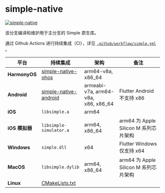 # simple-native

[![simple-native](https://img.shields.io/github/actions/workflow/status/SageMik/sqlite3_simple/simple.yml?branch=simple-native&label=simple-native)](https://github.com/SageMik/sqlite3_simple/actions/workflows/simple.yml)

该分支编译和维护用于主分支的 Simple 原生库。

通过 Github Actions 进行持续集成（CI），详见 [`.github/workflow/simple.yml`](.github/workflows/simple.yml) 。


| 平台            | 持续集成                                                                                             | 架构                                       | 备注                             |
|---------------|--------------------------------------------------------------------------------------------------|------------------------------------------|--------------------------------|
| **HarmonyOS** | [simple-native-ohos](https://github.com/SageMik/simple-native-ohos/tree/main/simple_native_ohos) | arm64-v8a, x86_64                        |                                |
| **Android**   | [simple-native-android](https://github.com/SageMik/simple-native-android)                        | armeabi-v7a, arm64-v8a,<br />x86, x86_64 | Flutter Android 不支持 x86        |
| **iOS**       | `libsimple.a`                                                                                    | arm64                                    |                                |
| **iOS 模拟器**   | `libsimple-simulator.a`                                                                          | arm64, x86_64                            | arm64 为 Apple Silicon M 系列芯片架构 |
| **Windows**   | `simple.dll`                                                                                     | x64                                      | Flutter Windows 仅支持 x64        |
| **MacOS**     | `libsimple.dylib`                                                                                | arm64, x86_64                            | arm64 为 Apple Silicon M 系列芯片架构 |
| **Linux**     | [CMakeLists.txt](https://github.com/SageMik/sqlite3_simple/blob/master/linux/CMakeLists.txt)     |                                          |                                |
